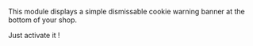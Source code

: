 This module displays a simple dismissable cookie warning banner at the bottom of your shop.

Just activate it !
